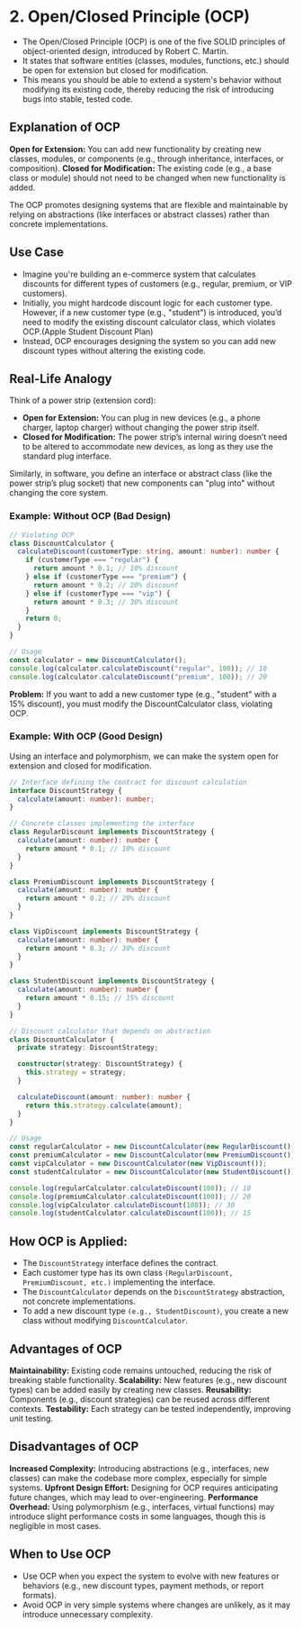 # 2. Open/Closed Principle (OCP)

- The Open/Closed Principle (OCP) is one of the five SOLID principles of object-oriented design, introduced by Robert C. Martin.
- It states that software entities (classes, modules, functions, etc.) should be open for extension but closed for modification.
- This means you should be able to extend a system's behavior without modifying its existing code, thereby reducing the risk of introducing bugs into stable, tested code.

## Explanation of OCP

**Open for Extension:** You can add new functionality by creating new classes, modules, or components (e.g., through inheritance, interfaces, or composition).
**Closed for Modification:** The existing code (e.g., a base class or module) should not need to be changed when new functionality is added.

The OCP promotes designing systems that are flexible and maintainable by relying on abstractions (like interfaces or abstract classes) rather than concrete implementations.

## Use Case

- Imagine you're building an e-commerce system that calculates discounts for different types of customers (e.g., regular, premium, or VIP customers).
- Initially, you might hardcode discount logic for each customer type. However, if a new customer type (e.g., "student") is introduced, you’d need to modify the existing discount calculator class, which violates OCP.(Apple Student Discount Plan)
- Instead, OCP encourages designing the system so you can add new discount types without altering the existing code.

## Real-Life Analogy

Think of a power strip (extension cord):

- **Open for Extension:** You can plug in new devices (e.g., a phone charger, laptop charger) without changing the power strip itself.
- **Closed for Modification:** The power strip’s internal wiring doesn’t need to be altered to accommodate new devices, as long as they use the standard plug interface.

Similarly, in software, you define an interface or abstract class (like the power strip’s plug socket) that new components can "plug into" without changing the core system.

### Example: Without OCP (Bad Design)

```typescript
// Violating OCP
class DiscountCalculator {
  calculateDiscount(customerType: string, amount: number): number {
    if (customerType === "regular") {
      return amount * 0.1; // 10% discount
    } else if (customerType === "premium") {
      return amount * 0.2; // 20% discount
    } else if (customerType === "vip") {
      return amount * 0.3; // 30% discount
    }
    return 0;
  }
}

// Usage
const calculator = new DiscountCalculator();
console.log(calculator.calculateDiscount("regular", 100)); // 10
console.log(calculator.calculateDiscount("premium", 100)); // 20
```

**Problem:** If you want to add a new customer type (e.g., "student" with a 15% discount), you must modify the DiscountCalculator class, violating OCP.

### Example: With OCP (Good Design)

Using an interface and polymorphism, we can make the system open for extension and closed for modification.

```typescript
// Interface defining the contract for discount calculation
interface DiscountStrategy {
  calculate(amount: number): number;
}

// Concrete classes implementing the interface
class RegularDiscount implements DiscountStrategy {
  calculate(amount: number): number {
    return amount * 0.1; // 10% discount
  }
}

class PremiumDiscount implements DiscountStrategy {
  calculate(amount: number): number {
    return amount * 0.2; // 20% discount
  }
}

class VipDiscount implements DiscountStrategy {
  calculate(amount: number): number {
    return amount * 0.3; // 30% discount
  }
}

class StudentDiscount implements DiscountStrategy {
  calculate(amount: number): number {
    return amount * 0.15; // 15% discount
  }
}

// Discount calculator that depends on abstraction
class DiscountCalculator {
  private strategy: DiscountStrategy;

  constructor(strategy: DiscountStrategy) {
    this.strategy = strategy;
  }

  calculateDiscount(amount: number): number {
    return this.strategy.calculate(amount);
  }
}

// Usage
const regularCalculator = new DiscountCalculator(new RegularDiscount());
const premiumCalculator = new DiscountCalculator(new PremiumDiscount());
const vipCalculator = new DiscountCalculator(new VipDiscount());
const studentCalculator = new DiscountCalculator(new StudentDiscount());

console.log(regularCalculator.calculateDiscount(100)); // 10
console.log(premiumCalculator.calculateDiscount(100)); // 20
console.log(vipCalculator.calculateDiscount(100)); // 30
console.log(studentCalculator.calculateDiscount(100)); // 15
```

## How OCP is Applied:

- The `DiscountStrategy` interface defines the contract.
- Each customer type has its own class `(RegularDiscount, PremiumDiscount, etc.)` implementing the interface.
- The `DiscountCalculator` depends on the `DiscountStrategy` abstraction, not concrete implementations.
- To add a new discount type `(e.g., StudentDiscount)`, you create a new class without modifying `DiscountCalculator`.

## Advantages of OCP

**Maintainability:** Existing code remains untouched, reducing the risk of breaking stable functionality.
**Scalability:** New features (e.g., new discount types) can be added easily by creating new classes.
**Reusability:** Components (e.g., discount strategies) can be reused across different contexts.
**Testability:** Each strategy can be tested independently, improving unit testing.

## Disadvantages of OCP

**Increased Complexity:** Introducing abstractions (e.g., interfaces, new classes) can make the codebase more complex, especially for simple systems.
**Upfront Design Effort:** Designing for OCP requires anticipating future changes, which may lead to over-engineering.
**Performance Overhead:** Using polymorphism (e.g., interfaces, virtual functions) may introduce slight performance costs in some languages, though this is negligible in most cases.

## When to Use OCP

- Use OCP when you expect the system to evolve with new features or behaviors (e.g., new discount types, payment methods, or report formats).
- Avoid OCP in very simple systems where changes are unlikely, as it may introduce unnecessary complexity.
